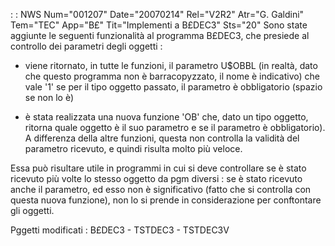  :  : NWS Num="001207" Date="20070214" Rel="V2R2" Atr="G. Galdini" Tem="TEC" App="B£" Tit="Implementi a B£DEC3" Sts="20"
Sono state aggiunte le seguenti funzionalità al programma B£DEC3, che presiede al controllo dei parametri degli oggetti : 

- viene ritornato, in tutte le funzioni, il parametro U$OBBL (in realtà, dato che questo programma
non è barracopyzzato, il nome è indicativo) che vale '1' se  per il tipo oggetto passato, il parametro è obbligatorio (spazio se non lo è)

- è stata realizzata una nuova funzione 'OB' che, dato un tipo oggetto, ritorna quale oggetto è il
suo parametro e se il parametro è obbligatorio). A differenza della altre funzioni, questa non controlla la validità del parametro ricevuto, e quindi risulta molto più veloce.

Essa può risultare utile in programmi in cui si deve controllare se è stato ricevuto più volte lo stesso oggetto da pgm diversi :  se è stato ricevuto anche il parametro, ed esso non è significativo
(fatto che si controlla con questa nuova funzione), non lo si prende in considerazione per conftontare gli oggetti.

Pggetti modificati : 
B£DEC3 - TSTDEC3 -  TSTDEC3V
